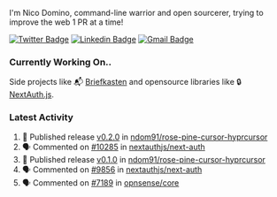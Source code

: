 
I'm Nico Domino, command-line warrior and open sourcerer, trying to improve the web 1 PR at a time!

[![Twitter Badge](https://img.shields.io/badge/-@ndom91-1ca0f1?style=flat-square&labelColor=1ca0f1&logo=twitter&logoColor=white&link=https://twitter.com/ndom91)](https://twitter.com/ndom91) [![Linkedin Badge](https://img.shields.io/badge/-ndom91-blue?style=flat-square&logo=Linkedin&logoColor=white&link=https://www.linkedin.com/in/ndom91/)](https://www.linkedin.com/in/ndom91/) [![Gmail Badge](https://img.shields.io/badge/-yo@ndo.dev-c14438?style=flat-square&logo=mail.ru&logoColor=white&link=mailto:yo@ndo.dev)](mailto:yo@ndo.dev)

### Currently Working On..

Side projects like 📬 [Briefkasten](https://briefkastenhq.com) and opensource libraries like 🔒 [NextAuth.js](https://github.com/nextauthjs/next-auth).

<!--START_SECTION_PROFILE_VIEWS:readme-info-->
<!--END_SECTION_PROFILE_VIEWS:readme-info-->

<!--START_SECTION_DAILY_COMMIT:readme-info-->
<!--END_SECTION_DAILY_COMMIT:readme-info-->

<!--START_SECTION_WEEKLY_COMMIT:readme-info-->
<!--END_SECTION_WEEKLY_COMMIT:readme-info-->

### Latest Activity

<!--START_SECTION:activity-->
1. 🚀 Published release [v0.2.0](https://github.com/ndom91/rose-pine-cursor-hyprcursor/releases/tag/v0.2.0) in [ndom91/rose-pine-cursor-hyprcursor](https://github.com/ndom91/rose-pine-cursor-hyprcursor)
2. 🗣 Commented on [#10285](https://github.com/nextauthjs/next-auth/pull/10285#issuecomment-1991979898) in [nextauthjs/next-auth](https://github.com/nextauthjs/next-auth)
3. 🚀 Published release [v0.1.0](https://github.com/ndom91/rose-pine-cursor-hyprcursor/releases/tag/v0.1.0) in [ndom91/rose-pine-cursor-hyprcursor](https://github.com/ndom91/rose-pine-cursor-hyprcursor)
4. 🗣 Commented on [#9856](https://github.com/nextauthjs/next-auth/pull/9856#issuecomment-1988844710) in [nextauthjs/next-auth](https://github.com/nextauthjs/next-auth)
5. 🗣 Commented on [#7189](https://github.com/opnsense/core/issues/7189#issuecomment-1988511584) in [opnsense/core](https://github.com/opnsense/core)
<!--END_SECTION:activity-->
